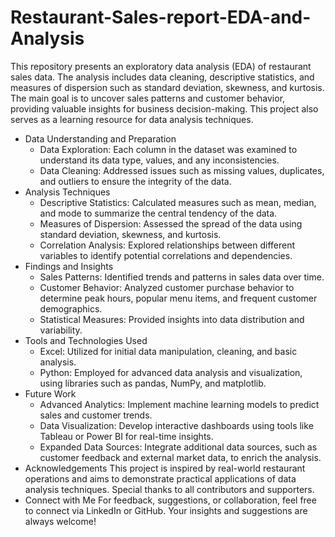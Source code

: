 # Restaurant-Sales-report-EDA-and-Analysis
This repository presents an exploratory data analysis (EDA) of restaurant sales data. The analysis includes data cleaning, descriptive statistics, and measures of dispersion such as standard deviation, skewness, and kurtosis. The main goal is to uncover sales patterns and customer behavior, providing valuable insights for business decision-making. This project also serves as a learning resource for data analysis techniques.
- Data Understanding and Preparation
  * Data Exploration: Each column in the dataset was examined to understand its data type, values, and any inconsistencies.
  * Data Cleaning: Addressed issues such as missing values, duplicates, and outliers to ensure the integrity of the data.
- Analysis Techniques
  * Descriptive Statistics: Calculated measures such as mean, median, and mode to summarize the central tendency of the data.
  * Measures of Dispersion: Assessed the spread of the data using standard deviation, skewness, and kurtosis.
  * Correlation Analysis: Explored relationships between different variables to identify potential correlations and dependencies.
- Findings and Insights
  * Sales Patterns: Identified trends and patterns in sales data over time.
  * Customer Behavior: Analyzed customer purchase behavior to determine peak hours, popular menu items, and frequent customer demographics.
  * Statistical Measures: Provided insights into data distribution and variability.
- Tools and Technologies Used
  * Excel: Utilized for initial data manipulation, cleaning, and basic analysis.
  * Python: Employed for advanced data analysis and visualization, using libraries such as pandas, NumPy, and matplotlib.
- Future Work
  * Advanced Analytics: Implement machine learning models to predict sales and customer trends.
  * Data Visualization: Develop interactive dashboards using tools like Tableau or Power BI for real-time insights.
  * Expanded Data Sources: Integrate additional data sources, such as customer feedback and external market data, to enrich the analysis.
- Acknowledgements
This project is inspired by real-world restaurant operations and aims to demonstrate practical applications of data analysis techniques. Special thanks to all contributors and supporters.
- Connect with Me
For feedback, suggestions, or collaboration, feel free to connect via LinkedIn or GitHub. Your insights and suggestions are always welcome!
